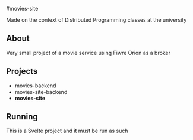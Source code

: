 #movies-site

Made on the context of Distributed Programming classes at the university

## About

Very small project of a movie service using Fiwre Orion as a broker

## Projects

- movies-backend
- movies-site-backend
- **movies-site**

## Running

This is a Svelte project and it must be run as such

